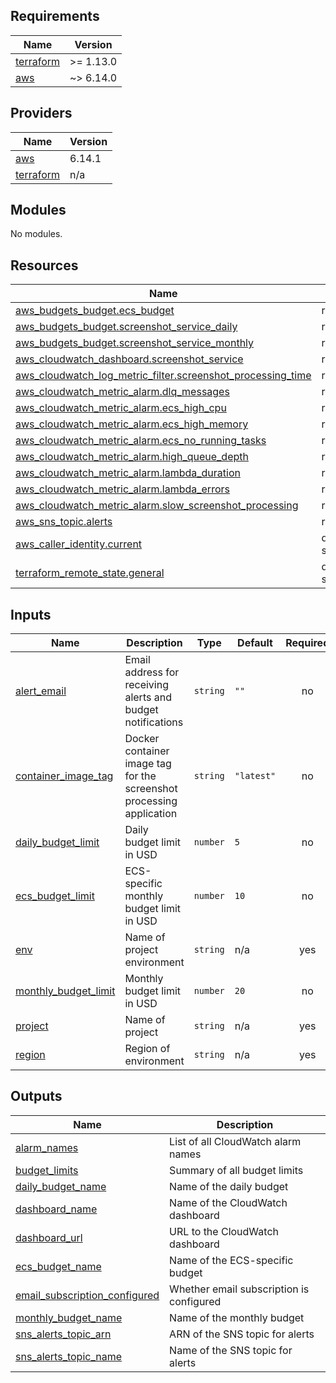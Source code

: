 <!-- BEGIN_TF_DOCS -->
## Requirements

| Name | Version |
|------|---------|
| <a name="requirement_terraform"></a> [terraform](#requirement\_terraform) | >= 1.13.0 |
| <a name="requirement_aws"></a> [aws](#requirement\_aws) | ~> 6.14.0 |

## Providers

| Name | Version |
|------|---------|
| <a name="provider_aws"></a> [aws](#provider\_aws) | 6.14.1 |
| <a name="provider_terraform"></a> [terraform](#provider\_terraform) | n/a |

## Modules

No modules.

## Resources

| Name | Type |
|------|------|
| [aws_budgets_budget.ecs_budget](https://registry.terraform.io/providers/hashicorp/aws/latest/docs/resources/budgets_budget) | resource |
| [aws_budgets_budget.screenshot_service_daily](https://registry.terraform.io/providers/hashicorp/aws/latest/docs/resources/budgets_budget) | resource |
| [aws_budgets_budget.screenshot_service_monthly](https://registry.terraform.io/providers/hashicorp/aws/latest/docs/resources/budgets_budget) | resource |
| [aws_cloudwatch_dashboard.screenshot_service](https://registry.terraform.io/providers/hashicorp/aws/latest/docs/resources/cloudwatch_dashboard) | resource |
| [aws_cloudwatch_log_metric_filter.screenshot_processing_time](https://registry.terraform.io/providers/hashicorp/aws/latest/docs/resources/cloudwatch_log_metric_filter) | resource |
| [aws_cloudwatch_metric_alarm.dlq_messages](https://registry.terraform.io/providers/hashicorp/aws/latest/docs/resources/cloudwatch_metric_alarm) | resource |
| [aws_cloudwatch_metric_alarm.ecs_high_cpu](https://registry.terraform.io/providers/hashicorp/aws/latest/docs/resources/cloudwatch_metric_alarm) | resource |
| [aws_cloudwatch_metric_alarm.ecs_high_memory](https://registry.terraform.io/providers/hashicorp/aws/latest/docs/resources/cloudwatch_metric_alarm) | resource |
| [aws_cloudwatch_metric_alarm.ecs_no_running_tasks](https://registry.terraform.io/providers/hashicorp/aws/latest/docs/resources/cloudwatch_metric_alarm) | resource |
| [aws_cloudwatch_metric_alarm.high_queue_depth](https://registry.terraform.io/providers/hashicorp/aws/latest/docs/resources/cloudwatch_metric_alarm) | resource |
| [aws_cloudwatch_metric_alarm.lambda_duration](https://registry.terraform.io/providers/hashicorp/aws/latest/docs/resources/cloudwatch_metric_alarm) | resource |
| [aws_cloudwatch_metric_alarm.lambda_errors](https://registry.terraform.io/providers/hashicorp/aws/latest/docs/resources/cloudwatch_metric_alarm) | resource |
| [aws_cloudwatch_metric_alarm.slow_screenshot_processing](https://registry.terraform.io/providers/hashicorp/aws/latest/docs/resources/cloudwatch_metric_alarm) | resource |
| [aws_sns_topic.alerts](https://registry.terraform.io/providers/hashicorp/aws/latest/docs/resources/sns_topic) | resource |
| [aws_caller_identity.current](https://registry.terraform.io/providers/hashicorp/aws/latest/docs/data-sources/caller_identity) | data source |
| [terraform_remote_state.general](https://registry.terraform.io/providers/hashicorp/terraform/latest/docs/data-sources/remote_state) | data source |

## Inputs

| Name | Description | Type | Default | Required |
|------|-------------|------|---------|:--------:|
| <a name="input_alert_email"></a> [alert\_email](#input\_alert\_email) | Email address for receiving alerts and budget notifications | `string` | `""` | no |
| <a name="input_container_image_tag"></a> [container\_image\_tag](#input\_container\_image\_tag) | Docker container image tag for the screenshot processing application | `string` | `"latest"` | no |
| <a name="input_daily_budget_limit"></a> [daily\_budget\_limit](#input\_daily\_budget\_limit) | Daily budget limit in USD | `number` | `5` | no |
| <a name="input_ecs_budget_limit"></a> [ecs\_budget\_limit](#input\_ecs\_budget\_limit) | ECS-specific monthly budget limit in USD | `number` | `10` | no |
| <a name="input_env"></a> [env](#input\_env) | Name of project environment | `string` | n/a | yes |
| <a name="input_monthly_budget_limit"></a> [monthly\_budget\_limit](#input\_monthly\_budget\_limit) | Monthly budget limit in USD | `number` | `20` | no |
| <a name="input_project"></a> [project](#input\_project) | Name of project | `string` | n/a | yes |
| <a name="input_region"></a> [region](#input\_region) | Region of environment | `string` | n/a | yes |

## Outputs

| Name | Description |
|------|-------------|
| <a name="output_alarm_names"></a> [alarm\_names](#output\_alarm\_names) | List of all CloudWatch alarm names |
| <a name="output_budget_limits"></a> [budget\_limits](#output\_budget\_limits) | Summary of all budget limits |
| <a name="output_daily_budget_name"></a> [daily\_budget\_name](#output\_daily\_budget\_name) | Name of the daily budget |
| <a name="output_dashboard_name"></a> [dashboard\_name](#output\_dashboard\_name) | Name of the CloudWatch dashboard |
| <a name="output_dashboard_url"></a> [dashboard\_url](#output\_dashboard\_url) | URL to the CloudWatch dashboard |
| <a name="output_ecs_budget_name"></a> [ecs\_budget\_name](#output\_ecs\_budget\_name) | Name of the ECS-specific budget |
| <a name="output_email_subscription_configured"></a> [email\_subscription\_configured](#output\_email\_subscription\_configured) | Whether email subscription is configured |
| <a name="output_monthly_budget_name"></a> [monthly\_budget\_name](#output\_monthly\_budget\_name) | Name of the monthly budget |
| <a name="output_sns_alerts_topic_arn"></a> [sns\_alerts\_topic\_arn](#output\_sns\_alerts\_topic\_arn) | ARN of the SNS topic for alerts |
| <a name="output_sns_alerts_topic_name"></a> [sns\_alerts\_topic\_name](#output\_sns\_alerts\_topic\_name) | Name of the SNS topic for alerts |
<!-- END_TF_DOCS -->
